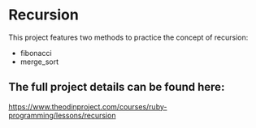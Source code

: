 <h1>Recursion</h1>

This project features two methods to practice the concept of recursion:

- fibonacci
- merge_sort

<h2>The full project details can be found here:</h2>

https://www.theodinproject.com/courses/ruby-programming/lessons/recursion

